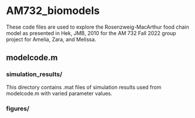 # AM732_biomodels
These code files are used to explore the Rosenzweig-MacArthur food chain model as presented in Hek, JMB, 2010 for the AM 732 Fall 2022 group project for Amelia, Zara, and Melissa.

## modelcode.m

### simulation_results/
This directory contains .mat files of simulation results used from modelcode.m with varied parameter values.
### figures/
